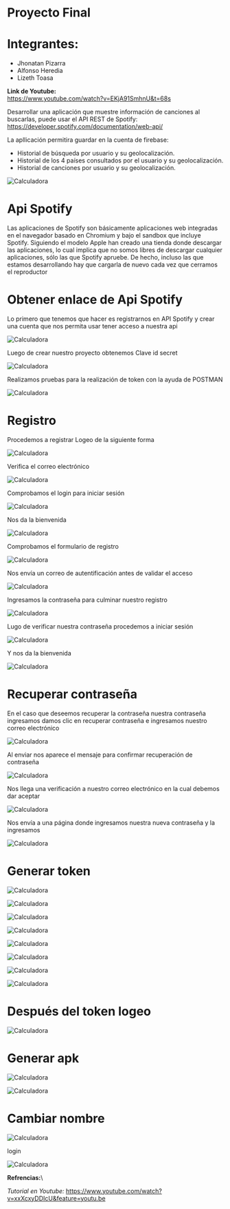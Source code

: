 # Proyecto Final

# Integrantes:
- Jhonatan Pizarra
- Alfonso Heredia
- Lizeth Toasa

**Link de Youtube:**\
https://www.youtube.com/watch?v=EKjA91SmhnU&t=68s


Desarrollar una aplicación que muestre información de canciones al buscarlas, puede usar
el API REST de Spotify: https://developer.spotify.com/documentation/web-api/

La apllicación permitira guardar en la cuenta de firebase:
- Historial de búsqueda por usuario y su geolocalización.
- Historial de los 4 países consultados por el usuario y su geolocalización.
- Historial de canciones por usuario y su geolocalización.

![Calculadora](https://github.com/LizethToasa/Proyecto-Final-Topicos/blob/master/topicos/spotify-logo.png)
# Api Spotify

Las aplicaciones de Spotify son básicamente aplicaciones web integradas en el navegador basado en Chromium y bajo el sandbox que incluye Spotify. Siguiendo el modelo Apple han creado una tienda donde descargar las aplicaciones, lo cual implica que no somos libres de descargar cualquier aplicaciones, sólo las que Spotify apruebe. De hecho, incluso las que estamos desarrollando hay que cargarla de nuevo cada vez que cerramos el reproductor

# Obtener enlace de Api Spotify
Lo primero que tenemos que hacer es registrarnos en API Spotify y crear una cuenta que nos permita usar tener acceso a nuestra api

![Calculadora](https://github.com/LizethToasa/Proyecto-Final-Topicos/blob/master/topicos/1.png)

Luego de crear nuestro proyecto obtenemos Clave id secret

![Calculadora](https://github.com/LizethToasa/Proyecto-Final-Topicos/blob/master/topicos/a.png)

Realizamos pruebas para la realización de token con la ayuda de POSTMAN

![Calculadora](https://github.com/LizethToasa/Proyecto-Final-Topicos/blob/master/topicos/2.png)


# Registro

Procedemos a registrar Logeo de la siguiente forma

![Calculadora](https://github.com/LizethToasa/Proyecto-Final-Topicos/blob/master/topicos/4.png)

Verifica el correo electrónico

![Calculadora](https://github.com/LizethToasa/Proyecto-Final-Topicos/blob/master/topicos/5.png)

Comprobamos el login para iniciar sesión 

![Calculadora](https://github.com/LizethToasa/Proyecto-Final-Topicos/blob/master/topicos/6.png)

Nos da la bienvenida 

![Calculadora](https://github.com/LizethToasa/Proyecto-Final-Topicos/blob/master/topicos/7.png)

Comprobamos el formulario de registro

![Calculadora](https://github.com/LizethToasa/Proyecto-Final-Topicos/blob/master/topicos/8.png)

Nos envía un correo de autentificación antes de validar el acceso 

![Calculadora](https://github.com/LizethToasa/Proyecto-Final-Topicos/blob/master/topicos/9.png)

Ingresamos la contraseña para culminar nuestro registro

![Calculadora](https://github.com/LizethToasa/Proyecto-Final-Topicos/blob/master/topicos/10.png)

Lugo de verificar nuestra contraseña procedemos a iniciar sesión 

![Calculadora](https://github.com/LizethToasa/Proyecto-Final-Topicos/blob/master/topicos/11.png)

Y nos da la bienvenida

![Calculadora](https://github.com/LizethToasa/Proyecto-Final-Topicos/blob/master/topicos/12.png)

# Recuperar contraseña

En el caso que deseemos recuperar la contraseña nuestra contraseña ingresamos damos clic en recuperar contraseña e ingresamos nuestro correo electrónico 

![Calculadora](https://github.com/LizethToasa/Proyecto-Final-Topicos/blob/master/topicos/13.png)


Al enviar nos aparece el mensaje para confirmar recuperación de contraseña

![Calculadora](https://github.com/LizethToasa/Proyecto-Final-Topicos/blob/master/topicos/14.png)

Nos llega una verificación a nuestro correo electrónico en la cual debemos dar aceptar

![Calculadora](https://github.com/LizethToasa/Proyecto-Final-Topicos/blob/master/topicos/15.png)

Nos envía a una página donde ingresamos nuestra nueva contraseña y la ingresamos

![Calculadora](https://github.com/LizethToasa/Proyecto-Final-Topicos/blob/master/topicos/16.png)

# Generar token

![Calculadora](https://github.com/LizethToasa/Proyecto-Final-Topicos/blob/master/topicos/17.png)


![Calculadora](https://github.com/LizethToasa/Proyecto-Final-Topicos/blob/master/topicos/199.png)


![Calculadora](https://github.com/LizethToasa/Proyecto-Final-Topicos/blob/master/topicos/18.png)


![Calculadora](https://github.com/LizethToasa/Proyecto-Final-Topicos/blob/master/topicos/20.png)


![Calculadora](https://github.com/LizethToasa/Proyecto-Final-Topicos/blob/master/topicos/21.png)


![Calculadora](https://github.com/LizethToasa/Proyecto-Final-Topicos/blob/master/topicos/22.png)


![Calculadora](https://github.com/LizethToasa/Proyecto-Final-Topicos/blob/master/topicos/23.png)

![Calculadora](https://github.com/LizethToasa/Proyecto-Final-Topicos/blob/master/topicos/24.png)

# Después del token logeo

![Calculadora](https://github.com/LizethToasa/Proyecto-Final-Topicos/blob/master/topicos/25.png)

# Generar apk

![Calculadora](https://github.com/LizethToasa/Proyecto-Final-Topicos/blob/master/topicos/26.png)


![Calculadora](https://github.com/LizethToasa/Proyecto-Final-Topicos/blob/master/topicos/27.png)

# Cambiar nombre

![Calculadora](https://github.com/LizethToasa/Proyecto-Final-Topicos/blob/master/topicos/28.png)

login

![Calculadora](https://github.com/LizethToasa/Proyecto-Final-Topicos/blob/master/topicos/30.png)


**Refrencias:**\

*Tutorial en Youtube:* https://www.youtube.com/watch?v=xxXcxyDDIcU&feature=youtu.be
